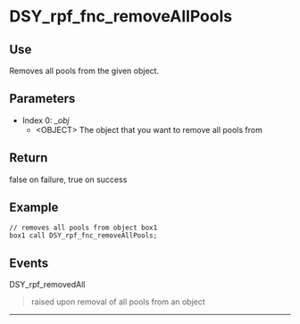 # DSY_rpf_fnc_removeAllPools

## Use

Removes all pools from the given object.

## Parameters
- Index 0: *_obj*
    - \<OBJECT\> The object that you want to remove all pools from

## Return

false on failure, true on success

## Example

    // removes all pools from object box1
    box1 call DSY_rpf_fnc_removeAllPools;

## Events

DSY_rpf_removedAll
> raised upon removal of all pools from an object

***